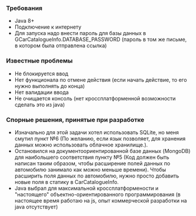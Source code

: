 ### Требования

- Java 8+
- Подключение к интернету
- Для запуска надо внести пароль для базы данных в GCarCatalogueInfo.DATABASE_PASSWORD (пароль в том же письме, в котором была отправлена ссылка)


### Известные проблемы

- Не блокируется ввод
- Нет функционала по отмене действия (если начать действие, то его нужно выполнять до конца)
- Нет валидации ввода
- Не очищается консоль (нет кроссплатформенной возможности сделать это из java)


### Спорные решения, принятые при разработке

- Изначально для этой задачи хотел использовать SQLite, но меня смутил пункт №6 (По желанию, если язык позволяет, для хранения данных можно использовать облачное хранилище.).
- Остановился на документоориентированной базе данных (MongoDB) для наибольшего соответствия пункту №5 (Код должен быть написан таким образом, чтобы расширение полей данных по автомобилю занимало как можно меньше времени). Чтобы расширить поля данных по автомобилю, нужно просто добавить новые поля в статику в CarCatalogueInfo.
- Java выбрал для максимальной кроссплатформености и "настоящего" объектно-ориентированного программирования (в настоящее время работаю на js, опыт коммерческой разработки на java отсутствует)